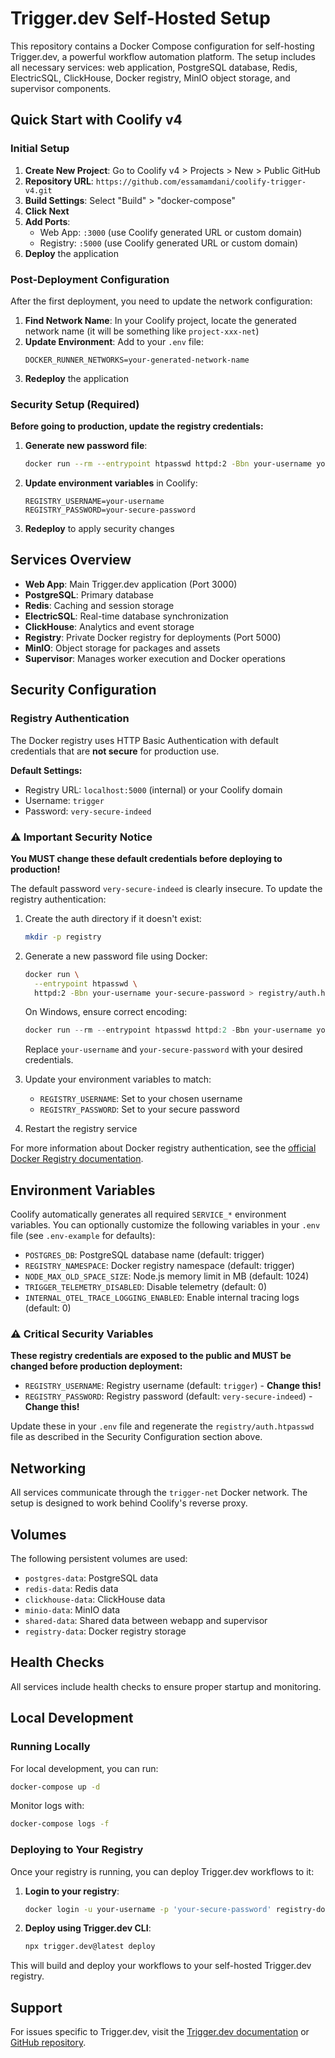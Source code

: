 # Trigger.dev Self-Hosted Setup

This repository contains a Docker Compose configuration for self-hosting Trigger.dev, a powerful workflow automation platform. The setup includes all necessary services: web application, PostgreSQL database, Redis, ElectricSQL, ClickHouse, Docker registry, MinIO object storage, and supervisor components.

## Quick Start with Coolify v4

### Initial Setup

1. **Create New Project**: Go to Coolify v4 > Projects > New > Public GitHub
2. **Repository URL**: `https://github.com/essamamdani/coolify-trigger-v4.git`
3. **Build Settings**: Select "Build" > "docker-compose"
4. **Click Next**
5. **Add Ports**:
   - Web App: `:3000` (use Coolify generated URL or custom domain)
   - Registry: `:5000` (use Coolify generated URL or custom domain)
6. **Deploy** the application

### Post-Deployment Configuration

After the first deployment, you need to update the network configuration:

1. **Find Network Name**: In your Coolify project, locate the generated network name (it will be something like `project-xxx-net`)
2. **Update Environment**: Add to your `.env` file:
   ```
   DOCKER_RUNNER_NETWORKS=your-generated-network-name
   ```
3. **Redeploy** the application

### Security Setup (Required)

**Before going to production, update the registry credentials:**

1. **Generate new password file**:
   ```bash
   docker run --rm --entrypoint htpasswd httpd:2 -Bbn your-username your-secure-password > registry/auth.htpasswd
   ```

2. **Update environment variables** in Coolify:
   ```
   REGISTRY_USERNAME=your-username
   REGISTRY_PASSWORD=your-secure-password
   ```

3. **Redeploy** to apply security changes

## Services Overview

- **Web App**: Main Trigger.dev application (Port 3000)
- **PostgreSQL**: Primary database
- **Redis**: Caching and session storage
- **ElectricSQL**: Real-time database synchronization
- **ClickHouse**: Analytics and event storage
- **Registry**: Private Docker registry for deployments (Port 5000)
- **MinIO**: Object storage for packages and assets
- **Supervisor**: Manages worker execution and Docker operations

## Security Configuration

### Registry Authentication

The Docker registry uses HTTP Basic Authentication with default credentials that are **not secure** for production use.

**Default Settings:**
- Registry URL: `localhost:5000` (internal) or your Coolify domain
- Username: `trigger`
- Password: `very-secure-indeed`

### ⚠️ Important Security Notice

**You MUST change these default credentials before deploying to production!**

The default password `very-secure-indeed` is clearly insecure. To update the registry authentication:

1. Create the auth directory if it doesn't exist:
   ```bash
   mkdir -p registry
   ```

2. Generate a new password file using Docker:
   ```bash
   docker run \
     --entrypoint htpasswd \
     httpd:2 -Bbn your-username your-secure-password > registry/auth.htpasswd
   ```

   On Windows, ensure correct encoding:
   ```powershell
   docker run --rm --entrypoint htpasswd httpd:2 -Bbn your-username your-secure-password | Set-Content -Encoding ASCII registry/auth.htpasswd
   ```

   Replace `your-username` and `your-secure-password` with your desired credentials.

3. Update your environment variables to match:
   - `REGISTRY_USERNAME`: Set to your chosen username
   - `REGISTRY_PASSWORD`: Set to your secure password

4. Restart the registry service

For more information about Docker registry authentication, see the [official Docker Registry documentation](https://docs.docker.com/registry/configuration/#auth).

## Environment Variables

Coolify automatically generates all required `SERVICE_*` environment variables. You can optionally customize the following variables in your `.env` file (see `.env-example` for defaults):

- `POSTGRES_DB`: PostgreSQL database name (default: trigger)
- `REGISTRY_NAMESPACE`: Docker registry namespace (default: trigger)
- `NODE_MAX_OLD_SPACE_SIZE`: Node.js memory limit in MB (default: 1024)
- `TRIGGER_TELEMETRY_DISABLED`: Disable telemetry (default: 0)
- `INTERNAL_OTEL_TRACE_LOGGING_ENABLED`: Enable internal tracing logs (default: 0)

### ⚠️ Critical Security Variables

**These registry credentials are exposed to the public and MUST be changed before production deployment:**

- `REGISTRY_USERNAME`: Registry username (default: `trigger`) - **Change this!**
- `REGISTRY_PASSWORD`: Registry password (default: `very-secure-indeed`) - **Change this!**

Update these in your `.env` file and regenerate the `registry/auth.htpasswd` file as described in the Security Configuration section above.

## Networking

All services communicate through the `trigger-net` Docker network. The setup is designed to work behind Coolify's reverse proxy.

## Volumes

The following persistent volumes are used:
- `postgres-data`: PostgreSQL data
- `redis-data`: Redis data
- `clickhouse-data`: ClickHouse data
- `minio-data`: MinIO data
- `shared-data`: Shared data between webapp and supervisor
- `registry-data`: Docker registry storage

## Health Checks

All services include health checks to ensure proper startup and monitoring.

## Local Development

### Running Locally

For local development, you can run:
```bash
docker-compose up -d
```

Monitor logs with:
```bash
docker-compose logs -f
```

### Deploying to Your Registry

Once your registry is running, you can deploy Trigger.dev workflows to it:

1. **Login to your registry**:
   ```bash
   docker login -u your-username -p 'your-secure-password' registry-domain-name
   ```

2. **Deploy using Trigger.dev CLI**:
   ```bash
   npx trigger.dev@latest deploy
   ```

This will build and deploy your workflows to your self-hosted Trigger.dev registry.

## Support

For issues specific to Trigger.dev, visit the [Trigger.dev documentation](https://trigger.dev/docs) or [GitHub repository](https://github.com/triggerdotdev/trigger.dev).
